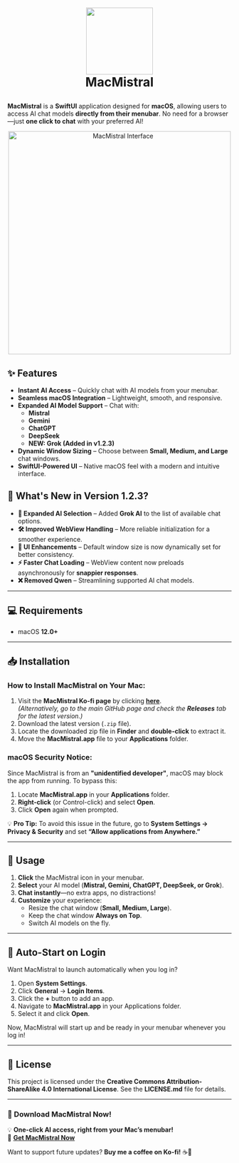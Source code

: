 # <p align="center"> <img src="https://github.com/peterdsp/MacMistral/assets/45949870/263217c7-9683-4cd9-972e-9b742abcdc82" width="150" height="150" /> <br> MacMistral </p>

**MacMistral** is a **SwiftUI** application designed for **macOS**, allowing users to access AI chat models **directly from their menubar**. No need for a browser—just **one click to chat** with your preferred AI!  

<p align="center"> <img src="https://github.com/user-attachments/assets/7c717514-b1e8-461c-8329-6743218682e8" width="500" alt="MacMistral Interface"> </p>

## ✨ Features

- **Instant AI Access** – Quickly chat with AI models from your menubar.
- **Seamless macOS Integration** – Lightweight, smooth, and responsive.
- **Expanded AI Model Support** – Chat with:
  - **Mistral**
  - **Gemini**
  - **ChatGPT**
  - **DeepSeek**
  - **NEW: Grok (Added in v1.2.3)**
- **Dynamic Window Sizing** – Choose between **Small, Medium, and Large** chat windows.
- **SwiftUI-Powered UI** – Native macOS feel with a modern and intuitive interface.

## 📌 What's New in Version 1.2.3?

- **🚀 Expanded AI Selection** – Added **Grok AI** to the list of available chat options.
- **🛠️ Improved WebView Handling** – More reliable initialization for a smoother experience.
- **🎨 UI Enhancements** – Default window size is now dynamically set for better consistency.
- **⚡ Faster Chat Loading** – WebView content now preloads asynchronously for **snappier responses**.
- **❌ Removed Qwen** – Streamlining supported AI chat models.

---

## 💻 Requirements

- macOS **12.0+**

---

## 📥 Installation

### **How to Install MacMistral on Your Mac:**
1. Visit the **MacMistral Ko-fi page** by clicking [**here**](https://ko-fi.com/s/b1ef047a6f).  
   *(Alternatively, go to the main GitHub page and check the **Releases** tab for the latest version.)*  
2. Download the latest version (`.zip` file).  
3. Locate the downloaded zip file in **Finder** and **double-click** to extract it.  
4. Move the **MacMistral.app** file to your **Applications** folder.  

### **macOS Security Notice:**
Since MacMistral is from an **"unidentified developer"**, macOS may block the app from running. To bypass this:  
1. Locate **MacMistral.app** in your **Applications** folder.  
2. **Right-click** (or Control-click) and select **Open**.  
3. Click **Open** again when prompted.  

💡 **Pro Tip:** To avoid this issue in the future, go to **System Settings → Privacy & Security** and set **“Allow applications from Anywhere.”**  

---

## 🔧 Usage  

1. **Click** the MacMistral icon in your menubar.  
2. **Select** your AI model (**Mistral, Gemini, ChatGPT, DeepSeek, or Grok**).  
3. **Chat instantly**—no extra apps, no distractions!  
4. **Customize** your experience:
   - Resize the chat window (**Small, Medium, Large**).
   - Keep the chat window **Always on Top**.
   - Switch AI models on the fly.

---

## 🔄 Auto-Start on Login  

Want MacMistral to launch automatically when you log in?  

1. Open **System Settings**.  
2. Click **General** → **Login Items**.  
3. Click the **+** button to add an app.  
4. Navigate to **MacMistral.app** in your Applications folder.  
5. Select it and click **Open**.  

Now, MacMistral will start up and be ready in your menubar whenever you log in!  

---

## 📜 License  

This project is licensed under the **Creative Commons Attribution-ShareAlike 4.0 International License**. See the **LICENSE.md** file for details.  

---

### 🚀 Download MacMistral Now!  

💡 **One-click AI access, right from your Mac’s menubar!**  
🔗 **[Get MacMistral Now](https://ko-fi.com/s/b1ef047a6f)**  

Want to support future updates? **Buy me a coffee on Ko-fi!** ☕💙  
